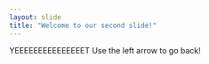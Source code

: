 ```yaml
---
layout: slide
title: "Welcome to our second slide!"
---
```

YEEEEEEEEEEEEEEET
Use the left arrow to go back!
